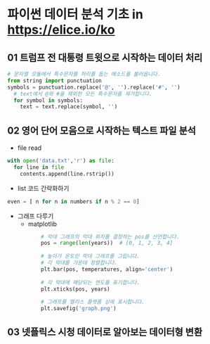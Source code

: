 # 파이썬 데이터 분석 기초 in https://elice.io/ko

## 01 트럼프 전 대통령 트윗으로 시작하는 데이터 처리
```python
# 문자열 모듈에서 특수문자를 처리를 돕는 메소드를 불러옵니다.
from string import punctuation
symbols = punctuation.replace('@', '').replace('#', '')
  # text에서 @와 #을 제외한 모든 특수문자를 제거합니다.
  for symbol in symbols:
    text = text.replace(symbol, '')
```

## 02 영어 단어 모음으로 시작하는 텍스트 파일 분석
- file read
```python
with open('data.txt','r') as file:
  for line in file
    contents.append(line.rstrip())
```

- list 코드 간략화하기
```python
even = [ n for n in numbers if n % 2 == 0]
```

- 그래프 다루기
  - matplotlib
    ```python
        # 막대 그래프의 막대 위치를 결정하는 pos를 선언합니다.
        pos = range(len(years))  # [0, 1, 2, 3, 4]
        
        # 높이가 온도인 막대 그래프를 그립니다.
        # 각 막대를 가운데 정렬합니다.
        plt.bar(pos, temperatures, align='center')
        
        # 각 막대에 해당되는 연도를 표기합니다.
        plt.xticks(pos, years)
        
        # 그래프를 엘리스 플랫폼 상에 표시합니다.
        plt.savefig('graph.png')
    ```

## 03 넷플릭스 시청 데이터로 알아보는 데이터형 변환


